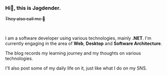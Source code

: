 ### Hi👋, this is Jagdender.

~~They also call me 🦊~~

<br/>

I am a software developer using various technologies, mainly **.NET**. I'm currently engaging in the area of **Web**, **Desktop** and **Software Architecture**.

The blog records my learning journey and my thoughts on various technologies.

I'll also post some of my daily life on it, just like what I do on my SNS.